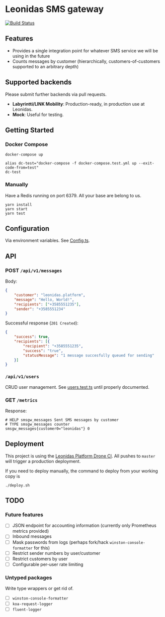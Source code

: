 # Leonidas SMS gateway

[![Build Status](https://drone.plat2.leonidasoy.fi/api/badges/leonidas/leonidas-smsgw/status.svg)](https://drone.plat2.leonidasoy.fi/leonidas/leonidas-smsgw)

## Features

* Provides a single integration point for whatever SMS service we will be using in the future
* Counts messages by customer (hierarchically, customers-of-customers supported to an arbitrary depth)

## Supported backends

Please submit further backends via pull requests.

* **Labyrintti/LINK Mobility**: Production-ready, in production use at Leonidas.
* **Mock**: Useful for testing.

## Getting Started

### Docker Compose

    docker-compose up

    alias dc-test="docker-compose -f docker-compose.test.yml up --exit-code-from=test"
    dc-test

### Manually

Have a Redis running on port 6379. All your base are belong to us.

    yarn install
    yarn start
    yarn test

## Configuration

Via environment variables. See [Config.ts](https://github.com/leonidas/leonidas-smsgw/blob/master/src/Config.ts).

## API

### POST `/api/v1/messages`

Body:

```json
{
    "customer": "leonidas.platform",
    "message": "Hello, World!",
    "recipients": ["+3585551235"],
    "sender": "+3585551234"
}
```

Successful response (`201 Created`):

```json
{
    "success": true,
    "recipients": [{
        "recipient": "+3585551235",
        "success": "true",
        "statusMessage": "1 message succesfully queued for sending"
    }]
}
```

### `/api/v1/users`

CRUD user management. See [users.test.ts](https://github.com/leonidas/leonidas-smsgw/blob/master/src/controllers/users.test.ts) until properly documented.

### GET `/metrics`

Response:

```
# HELP smsgw_messages Sent SMS messages by customer
# TYPE smsgw_messages counter
smsgw_messages{customer0="leonidas"} 0
```

## Deployment

This project is using the [Leonidas Platform Drone CI](https://drone.plat2.leonidasoy.fi/leonidas/leonidas-360gateway). All pushes to `master` will trigger a production deployment.

If you need to deploy manually, the command to deploy from your working copy is

    ./deploy.sh

## TODO

### Future features

* [ ] JSON endpoint for accounting information (currently only Prometheus metrics provided)
* [ ] Inbound messages
* [ ] Mask passwords from logs (perhaps fork/hack `winston-console-formatter` for this)
* [ ] Restrict sender numbers by user/customer
* [ ] Restrict customers by user
* [ ] Configurable per-user rate limiting

### Untyped packages

Write type wrappers or get rid of.

* [ ] `winston-console-formatter`
* [ ] `koa-request-logger`
* [ ] `fluent-logger`
